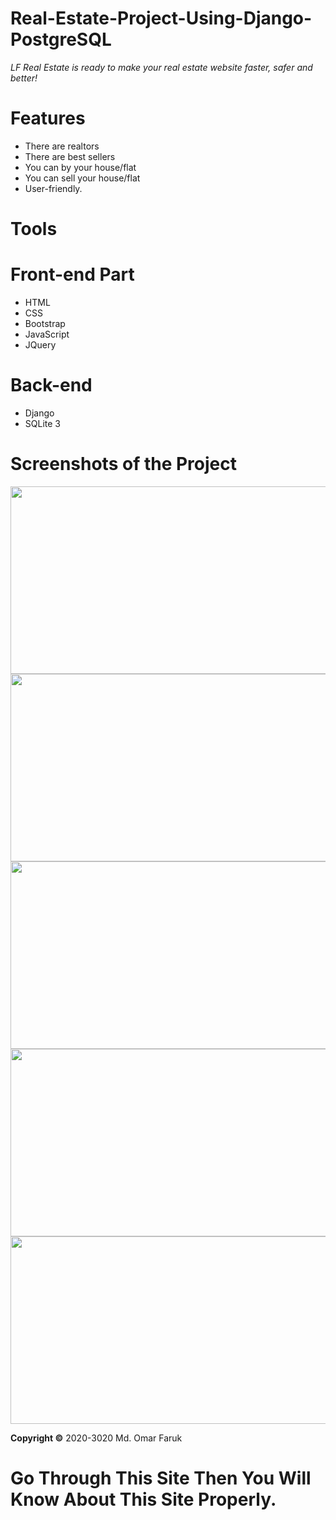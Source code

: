 # Real-Estate-Project-Using-Django-PostgreSQL
*LF Real Estate is ready to make your real estate website faster, safer and better!*

# Features
* There are realtors
* There are best sellers
* You can by your house/flat
* You can sell your house/flat
* User-friendly.
<!--
**[Live Demo](https://iamomar22.pythonanywhere.com/)**
-->

# Tools
# Front-end Part
* HTML
* CSS
* Bootstrap
* JavaScript
* JQuery
# Back-end
* Django
* SQLite 3



# Screenshots of the Project
<p align="center">
  <img width="660" height="300" src="static/ss/a.png">
  <img width="660" height="300" src="static/ss/b.png">
  <img width="660" height="300" src="static/ss/c.png">
  <img width="660" height="300" src="static/ss/d.png">
  <img width="660" height="300" src="static/ss/e.png">
</p>

**Copyright ©** 2020-3020 Md. Omar Faruk

# Go Through This Site Then You Will Know About This Site Properly.
